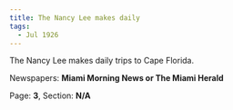 ```yaml
---  
title: The Nancy Lee makes daily  
tags:  
  - Jul 1926  
---  
```

  
The Nancy Lee makes daily trips to Cape Florida.  
  
Newspapers: **Miami Morning News or The Miami Herald**  
  
Page: **3**, Section: **N/A** 
